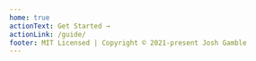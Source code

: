 ```yaml
---
home: true
actionText: Get Started →
actionLink: /guide/
footer: MIT Licensed | Copyright © 2021-present Josh Gamble
---
```

